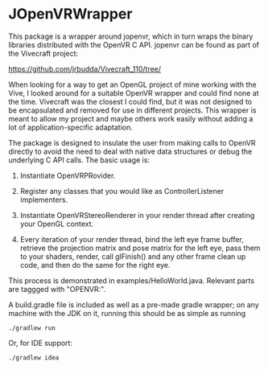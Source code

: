 JOpenVRWrapper
==============

This package is a wrapper around jopenvr, which in turn wraps the binary 
libraries distributed with the OpenVR C API. jopenvr can be found as part 
of the Vivecraft project: 

https://github.com/jrbudda/Vivecraft_110/tree/

When looking for a way to get an OpenGL project of mine working with the Vive, 
I looked around for a suitable OpenVR wrapper and could find none at the time. 
Vivecraft was the closest I could find, but it was not designed to be 
encapsulated and removed for use in different projects. This wrapper 
is meant to allow my project and maybe others work easily without adding 
a lot of application-specific adaptation.

The package is designed to insulate the user from making calls to OpenVR
directly to avoid the need to deal with native data structures or debug the
underlying C API calls. The basic usage is:

1. Instantiate OpenVRPRovider.

2. Register any classes that you would like as ControllerListener implementers.

3. Instantiate OpenVRStereoRenderer in your render thread after creating your
   OpenGL context.

4. Every iteration of your render thread, bind the left eye frame buffer,
  retrieve the projection matrix and pose matrix for the left eye, pass them to
  your shaders, render, call glFinish() and any other frame clean up code, and
  then do the same for the right eye.

This process is demonstrated in examples/HelloWorld.java. Relevant parts are
taggged with "OPENVR:".

A build.gradle file is included as well as a pre-made gradle wrapper; on any
machine with the JDK on it, running this should be as simple as running

```
./gradlew run
```

Or, for IDE support:

```
./gradlew idea
```
